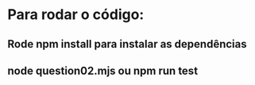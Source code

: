 # Para rodar o código:
## Rode npm install para instalar as dependências
## node question02.mjs ou npm run test
